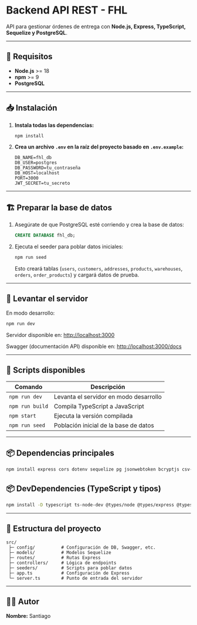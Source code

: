 # Backend API REST - FHL

API para gestionar órdenes de entrega con **Node.js, Express, TypeScript, Sequelize y PostgreSQL**.

---

## 🔧 Requisitos

- **Node.js** >= 18  
- **npm** >= 9  
- **PostgreSQL**  

---

## 📥 Instalación

1. **Instala todas las dependencias:**

   ```bash
   npm install
   ```

2. **Crea un archivo `.env` en la raíz del proyecto basado en `.env.example`:**

   ```env
   DB_NAME=fhl_db
   DB_USER=postgres
   DB_PASSWORD=tu_contraseña
   DB_HOST=localhost
   PORT=3000
   JWT_SECRET=tu_secreto
   ```

---

## 🏗️ Preparar la base de datos

1. Asegúrate de que PostgreSQL esté corriendo y crea la base de datos:

   ```sql
   CREATE DATABASE fhl_db;
   ```

2. Ejecuta el seeder para poblar datos iniciales:

   ```bash
   npm run seed
   ```

   Esto creará tablas (`users`, `customers`, `addresses`, `products`, `warehouses`, `orders`, `order_products`) y cargará datos de prueba.

---

## 🚀 Levantar el servidor

En modo desarrollo:

```bash
npm run dev
```

Servidor disponible en: [http://localhost:3000](http://localhost:3000)

Swagger (documentación API) disponible en: [http://localhost:3000/docs](http://localhost:3000/docs)

---

## 🧩 Scripts disponibles

| Comando           | Descripción                               |
|-------------------|-------------------------------------------|
| `npm run dev`     | Levanta el servidor en modo desarrollo    |
| `npm run build`   | Compila TypeScript a JavaScript           |
| `npm start`       | Ejecuta la versión compilada              |
| `npm run seed`    | Población inicial de la base de datos     |

---

## 📦 Dependencias principales

```bash
npm install express cors dotenv sequelize pg jsonwebtoken bcryptjs csv-parser swagger-jsdoc swagger-ui-express
```

## 📦 DevDependencies (TypeScript y tipos)

```bash
npm install -D typescript ts-node-dev @types/node @types/express @types/cors @types/jsonwebtoken @types/bcryptjs @types/swagger-jsdoc @types/swagger-ui-express @types/dotenv
```

---

## 📂 Estructura del proyecto

```
src/
 ├─ config/          # Configuración de DB, Swagger, etc.
 ├─ models/          # Modelos Sequelize
 ├─ routes/          # Rutas Express
 ├─ controllers/     # Lógica de endpoints
 ├─ seeders/         # Scripts para poblar datos
 ├─ app.ts           # Configuración de Express
 └─ server.ts        # Punto de entrada del servidor
```

---

## 👨‍💻 Autor

**Nombre:** Santiago